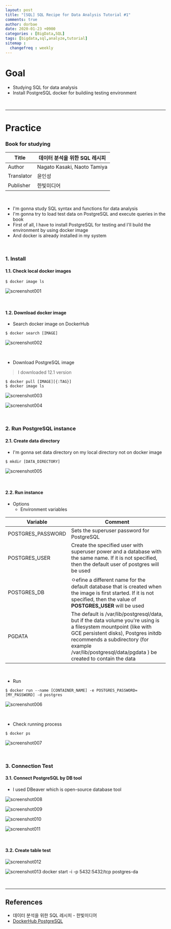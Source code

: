```yaml
---
layout: post
title: "[SQL] SQL Recipe for Data Analysis Tutorial #1"
comments: true
author: dorbae
date: 2020-01-23 +0900
categories : [BigData,SQL]
tags: [bigdata,sql,analyze,tutorial]
sitemap :
  changefreq : weekly
---
```


# Goal
* Studying SQL for data analysis
* Install PostgreSQL docker for buildiing testing environment

<br />

---------------

# Practice

### Book for studying

| Title | 데이터 분석을 위한 SQL 레시피 | 
| --- | --- |
| Author | Nagato Kasaki, Naoto Tamiya |
| Translator | 윤인성 |
| Publisher | 한빛미디어 |

<br >

* I'm gonna study SQL syntax and functions for data analysis
* I'm gonna try to load test data on PostgreSQL and execute queries in the book
* First of all, I have to install PostgreSQL for testing and I'll build the environment by using docker image
* And docker is already installed in my system

<br />

### 1. Install 
#### 1.1. Check local docker images

```shell
$ docker image ls
```

![screenshot001](/assets/images/posts/2020/01/2020-01-23-bigdata-sql-sqlrecipeforanalysis-001-001.png)

<br />

#### 1.2. Download docker image
* Search docker image on DockerHub

```shell
$ docker search [IMAGE]
```

![screenshot002](/assets/images/posts/2020/01/2020-01-23-bigdata-sql-sqlrecipeforanalysis-001-002.png)

<br />

* Download PostgreSQL image
> I downloaded 12.1 version

```shell
$ docker pull [IMAGE][{:TAG}]
$ docker image ls
```

![screenshot003](/assets/images/posts/2020/01/2020-01-23-bigdata-sql-sqlrecipeforanalysis-001-003.png)

![screenshot004](/assets/images/posts/2020/01/2020-01-23-bigdata-sql-sqlrecipeforanalysis-001-004.png)

<br />

### 2. Run PostgreSQL instance
#### 2.1. Create data directory
* I'm gonna set data directory on my local directory not on docker image

```shell
$ mkdir [DATA_DIRECTORY]
```

![screenshot005](/assets/images/posts/2020/01/2020-01-23-bigdata-sql-sqlrecipeforanalysis-001-005.png)

<br />

#### 2.2. Run instance
* Options
    * Environment variables

| Variable | Comment |
| ---- | ---- |
| POSTGRES_PASSWORD | Sets the superuser password for PostgreSQL |
| POSTGRES_USER | Create the specified user with superuser power and a database with the same name. If it is not specified, then the default user of postgres will be used |
| POSTGRES_DB | ㅇefine a different name for the default database that is created when the image is first started. If it is not specified, then the value of **POSTGRES_USER** will be used |
| PGDATA | The default is /var/lib/postgresql/data, but if the data volume you're using is a filesystem mountpoint (like with GCE persistent disks), Postgres initdb recommends a subdirectory (for example /var/lib/postgresql/data/pgdata ) be created to contain the data |

<br />

* Run

```shell
$ docker run --name [CONTAINER_NAME] -e POSTGRES_PASSWORD=[MY_PASSWORD] -d postgres
```

![screenshot006](/assets/images/posts/2020/01/2020-01-23-bigdata-sql-sqlrecipeforanalysis-001-006.png)

<br />

* Check running process

```shell
$ docker ps
```

![screenshot007](/assets/images/posts/2020/01/2020-01-23-bigdata-sql-sqlrecipeforanalysis-001-007.png)

<br />

### 3. Connection Test

#### 3.1. Connect PostgreSQL by DB tool
* I used DBeaver which is open-source database tool

![screenshot008](/assets/images/posts/2020/01/2020-01-23-bigdata-sql-sqlrecipeforanalysis-001-008.png)

![screenshot009](/assets/images/posts/2020/01/2020-01-23-bigdata-sql-sqlrecipeforanalysis-001-009.png)

![screenshot010](/assets/images/posts/2020/01/2020-01-23-bigdata-sql-sqlrecipeforanalysis-001-010.png)

![screenshot011](/assets/images/posts/2020/01/2020-01-23-bigdata-sql-sqlrecipeforanalysis-001-011.png)

<br />

#### 3.2. Create table test

![screenshot012](/assets/images/posts/2020/01/2020-01-23-bigdata-sql-sqlrecipeforanalysis-001-012.png)

![screenshot013](/assets/images/posts/2020/01/2020-01-23-bigdata-sql-sqlrecipeforanalysis-001-013.png)
docker start -i -p 5432:5432/tcp postgres-da

<br />

------------

## References
* 데이터 분석을 위한 SQL 레시피 - 한빛미디어
* [DockerHub PostgreSQL](https://hub.docker.com/_/postgres)